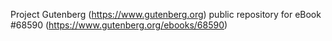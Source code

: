 Project Gutenberg (https://www.gutenberg.org) public repository for eBook #68590 (https://www.gutenberg.org/ebooks/68590)
